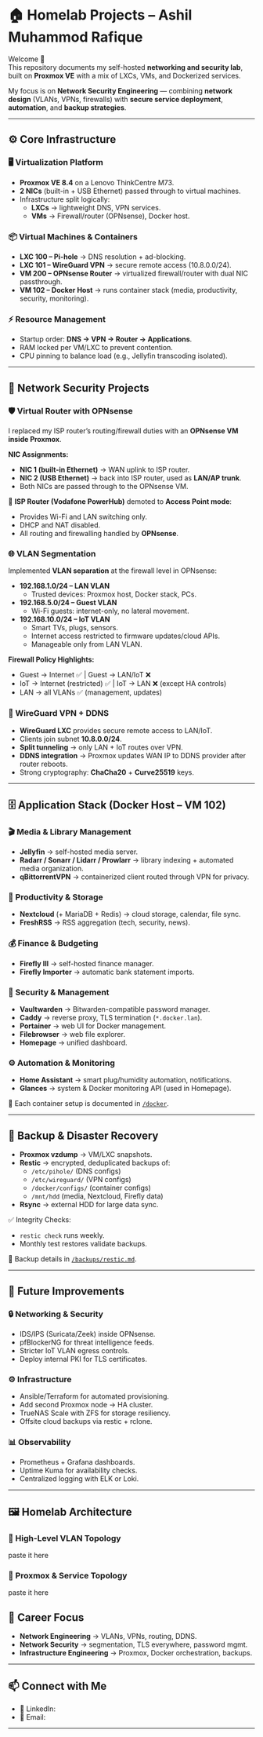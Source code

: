 # 🏠 Homelab Projects – Ashil Muhammod Rafique  

Welcome 👋  
This repository documents my self-hosted **networking and security lab**, built on **Proxmox VE** with a mix of LXCs, VMs, and Dockerized services.  

My focus is on **Network Security Engineering** — combining **network design** (VLANs, VPNs, firewalls) with **secure service deployment**, **automation**, and **backup strategies**.  

---

## ⚙️ Core Infrastructure  

### 🖥️ Virtualization Platform  
- **Proxmox VE 8.4** on a Lenovo ThinkCentre M73.  
- **2 NICs** (built-in + USB Ethernet) passed through to virtual machines.  
- Infrastructure split logically:  
  - **LXCs** → lightweight DNS, VPN services.  
  - **VMs** → Firewall/router (OPNsense), Docker host.  

### 📦 Virtual Machines & Containers  
- **LXC 100 – Pi-hole** → DNS resolution + ad-blocking.  
- **LXC 101 – WireGuard VPN** → secure remote access (10.8.0.0/24).  
- **VM 200 – OPNsense Router** → virtualized firewall/router with dual NIC passthrough.  
- **VM 102 – Docker Host** → runs container stack (media, productivity, security, monitoring).  

### ⚡ Resource Management  
- Startup order: **DNS → VPN → Router → Applications**.  
- RAM locked per VM/LXC to prevent contention.  
- CPU pinning to balance load (e.g., Jellyfin transcoding isolated).  

---

## 🔐 Network Security Projects  

### 🛡️ Virtual Router with OPNsense  
I replaced my ISP router’s routing/firewall duties with an **OPNsense VM inside Proxmox**.  

**NIC Assignments:**  
- **NIC 1 (built-in Ethernet)** → WAN uplink to ISP router.  
- **NIC 2 (USB Ethernet)** → back into ISP router, used as **LAN/AP trunk**.  
- Both NICs are passed through to the OPNsense VM.  

🔹 **ISP Router (Vodafone PowerHub)** demoted to **Access Point mode**:  
- Provides Wi-Fi and LAN switching only.  
- DHCP and NAT disabled.  
- All routing and firewalling handled by **OPNsense**.  

### 🌐 VLAN Segmentation  
Implemented **VLAN separation** at the firewall level in OPNsense:  

- **192.168.1.0/24 – LAN VLAN**  
  - Trusted devices: Proxmox host, Docker stack, PCs.  
- **192.168.5.0/24 – Guest VLAN**  
  - Wi-Fi guests: internet-only, no lateral movement.  
- **192.168.10.0/24 – IoT VLAN**  
  - Smart TVs, plugs, sensors.  
  - Internet access restricted to firmware updates/cloud APIs.  
  - Manageable only from LAN VLAN.  

**Firewall Policy Highlights:**  
- Guest → Internet ✅ | Guest → LAN/IoT ❌  
- IoT → Internet (restricted) ✅ | IoT → LAN ❌ (except HA controls)  
- LAN → all VLANs ✅ (management, updates)  

### 🔑 WireGuard VPN + DDNS  
- **WireGuard LXC** provides secure remote access to LAN/IoT.  
- Clients join subnet **10.8.0.0/24**.  
- **Split tunneling** → only LAN + IoT routes over VPN.  
- **DDNS integration** → Proxmox updates WAN IP to DDNS provider after router reboots.  
- Strong cryptography: **ChaCha20** + **Curve25519** keys.  

---

## 🗄️ Application Stack (Docker Host – VM 102)  

### 🎬 Media & Library Management  
- **Jellyfin** → self-hosted media server.  
- **Radarr / Sonarr / Lidarr / Prowlarr** → library indexing + automated media organization.  
- **qBittorrentVPN** → containerized client routed through VPN for privacy.  

### 📂 Productivity & Storage  
- **Nextcloud** (+ MariaDB + Redis) → cloud storage, calendar, file sync.  
- **FreshRSS** → RSS aggregation (tech, security, news).  

### 💰 Finance & Budgeting  
- **Firefly III** → self-hosted finance manager.  
- **Firefly Importer** → automatic bank statement imports.  

### 🔐 Security & Management  
- **Vaultwarden** → Bitwarden-compatible password manager.  
- **Caddy** → reverse proxy, TLS termination (`*.docker.lan`).  
- **Portainer** → web UI for Docker management.  
- **Filebrowser** → web file explorer.  
- **Homepage** → unified dashboard.  

### ⚙️ Automation & Monitoring  
- **Home Assistant** → smart plug/humidity automation, notifications.  
- **Glances** → system & Docker monitoring API (used in Homepage).  

📂 Each container setup is documented in [`/docker`](./docker).  

---

## 💾 Backup & Disaster Recovery  

- **Proxmox vzdump** → VM/LXC snapshots.  
- **Restic** → encrypted, deduplicated backups of:  
  - `/etc/pihole/` (DNS configs)  
  - `/etc/wireguard/` (VPN configs)  
  - `/docker/configs/` (container configs)  
  - `/mnt/hdd` (media, Nextcloud, Firefly data)  
- **Rsync** → external HDD for large data sync.  

✅ Integrity Checks:  
- `restic check` runs weekly.  
- Monthly test restores validate backups.  

📂 Backup details in [`/backups/restic.md`](./backups/restic.md).  

---

## 🚀 Future Improvements  

### 🔒 Networking & Security  
- IDS/IPS (Suricata/Zeek) inside OPNsense.  
- pfBlockerNG for threat intelligence feeds.  
- Stricter IoT VLAN egress controls.  
- Deploy internal PKI for TLS certificates.  

### ⚙️ Infrastructure  
- Ansible/Terraform for automated provisioning.  
- Add second Proxmox node → HA cluster.  
- TrueNAS Scale with ZFS for storage resiliency.  
- Offsite cloud backups via restic + rclone.  

### 📊 Observability  
- Prometheus + Grafana dashboards.  
- Uptime Kuma for availability checks.  
- Centralized logging with ELK or Loki.  

---

## 🖼️ Homelab Architecture  

### 🔹 High-Level VLAN Topology  

paste it here

### 🔹 Proxmox & Service Topology  

paste it here

## 🎯 Career Focus  

- **Network Engineering** → VLANs, VPNs, routing, DDNS.  
- **Network Security** → segmentation, TLS everywhere, password mgmt.  
- **Infrastructure Engineering** → Proxmox, Docker orchestration, backups.  

---

## 📫 Connect with Me  

- 🔗 LinkedIn:
- 📧 Email:

---

